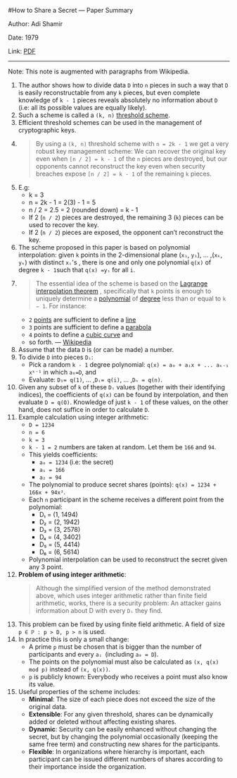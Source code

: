 #How to Share a Secret — Paper Summary


Author: Adi Shamir

Date: 1979

Link: [PDF](https://web.mit.edu/6.857/OldStuff/Fall03/ref/Shamir-HowToShareASecret.pdf)

-----

Note: This note is augmented with paragraphs from Wikipedia.

1. The author shows how to divide data `D` into `n` pieces in such a way that `D` is easily reconstructable from any `k` pieces, but even complete knowledge of
`k - 1` pieces reveals absolutely no information about `D` (i.e: all its possible values are equally likely).
2. Such a scheme is called a `(k, n)` [threshold scheme](https://en.wikipedia.org/wiki/Threshold_cryptosystem).
3. Efficient threshold schemes can be used in the management of cryptographic keys.
4. > By using a `(k, n)` threshold scheme with `n = 2k - 1` we get a very robust key management scheme: We can recover the original key even when `[n / 2] = k - 1` of the `n` pieces are destroyed, but our opponents cannot reconstruct the key even when security breaches expose `[n / 2] = k - 1` of the remaining `k` pieces.
5. E.g:
    * k = 3
    * n = 2k - 1 = 2(3) - 1 = 5
    * n / 2 = 2.5 = 2 (rounded down) = k - 1
    * If 2 (`n / 2`) pieces are destroyed, the remaining 3 (`k`) pieces can be used to recover the key.
    * If 2 (`n / 2`) pieces are exposed, the opponent can’t reconstruct the key.
6. The scheme proposed in this paper is based on polynomial interpolation:
given `k` points in the 2-dimensional plane (`x₁`, `y₁`), … ,(`xₖ`, `yₖ`) with distinct `xᵢ`'s , there is one and only one
polynomial `q(x)` of degree `k - 1`such that `q(x) =yᵢ` for all `i`.
7. > The essential idea of the scheme is based on the  [Lagrange interpolation theorem](https://en.m.wikipedia.org/wiki/Lagrange_polynomial) , specifically that
`k` points is enough to uniquely determine a  [polynomial](https://en.m.wikipedia.org/wiki/Polynomial)  of  [degree](https://en.m.wikipedia.org/wiki/Degree_of_a_polynomial)  less than or equal to `k − 1`. For instance:
    * `2`  [points](https://en.m.wikipedia.org/wiki/Point_(geometry))  are sufficient to define a  [line](https://en.m.wikipedia.org/wiki/Line_(geometry))
    * `3` points are sufficient to define a  [parabola](https://en.m.wikipedia.org/wiki/Parabola)
    * `4` points to define a  [cubic curve](https://en.m.wikipedia.org/wiki/Cubic_function)  and
    * so forth. — [Wikipedia](https://en.wikipedia.org/wiki/Shamir%27s_Secret_Sharing)
8. Assume that the data `D` is (or can be made) a number.
9.  To divide `D` into pieces `Dᵢ`:
    * Pick a random `k - 1` degree polynomial: `q(x) = a₀ + a₁x + ... aₖ₋₁ xᵏ⁻¹` in which `a₀=D`, and
    * Evaluate: `D₁= q(1)`, … ,`Dᵢ= q(i)`, … ,`Dₙ = q(n)`.
9. Given any subset of `k` of these `Dᵢ` values (together with their identifying indices), the coefficients of `q(x)` can be found by interpolation, and then evaluate `D = q(O)`. Knowledge of just `k - 1` of these values, on the other hand, does not suffice in order to calculate `D`.
10. Example calculation using integer arithmetic:
    * `D = 1234`
    * `n = 6`
    * `k = 3`
    * `k - 1 = 2` numbers are taken at random. Let them be `166` and `94`.
    * This yields coefficients:
        * `a₀ = 1234` (i.e: the secret)
        * `a₁ = 166`
        * `a₂ = 94`
    * The polynomial to produce secret shares (points): `q(x) = 1234 + 166x + 94x²`.
    * Each `n` participant in the scheme receives a different point from the polynomial:
        * D₁ = (1, 1494)
        * D₂ = (2, 1942)
        * D₃ = (3, 2578)
        * D₄ = (4, 3402)
        * D₅ = (5, 4414)
        * D₆ = (6, 5614)
    * Polynomial interpolation can be used to reconstruct the secret given any 3 point.
11. **Problem of using integer arithmetic**:
    > Although the simplified version of the method demonstrated above, which uses integer arithmetic rather than finite field arithmetic, works, there is a security problem:  An attacker gains information about D with every `Dᵢ` they find.
12. This problem can be fixed by using finite field arithmetic. A field of size `p ∈ ℙ : p > D, p > n` is used.
13. In practice this is only a small change:
    * A prime `p` must be chosen that is bigger than the number of participants and every `aᵢ `(including `a₀ = D`).
    * The points on the polynomial must also be calculated as `(x, q(x) mod p)` instead of `(x, q(x))`.
    * `p` is publicly known: Everybody who receives a point must also know its value.
14. Useful properties of the scheme includes:
    * **Minimal**: The size of each piece does not exceed the size of the original data.
    * **Extensible**: For any given threshold, shares can be dynamically added or deleted without affecting existing shares.
    * **Dynamic**: Security can be easily enhanced without changing the secret, but by changing the polynomial occasionally (keeping the same free term) and constructing new shares for the participants.
    * **Flexible**: In organizations where hierarchy is important, each participant can be issued different numbers of shares according to their importance inside the organization.